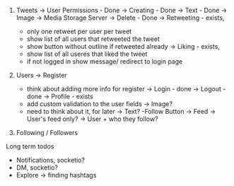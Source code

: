 1. Tweets
   -> User Permissions - Done
   -> Creating - Done
   -> Text - Done
   -> Image -> Media Storage Server
   -> Delete - Done
   -> Retweeting - exists,
   - only one retweet per user per tweet
   - show list of all users that retweeted the tweet
   - show button without outline if retweeted already
     -> Liking - exists,
   - show list of all useres that liked the tweet
   - if not logged in show message/ redirect to login page
2. Users
   -> Register

   - think about adding more info for register
     -> Login - done
     -> Logout - done
     -> Profile - exists
   - add custom validation to the user fields
     -> Image?
   - need to think about it, for later
     -> Text?
     -Follow Button
     -> Feed
     -> User's feed only?
     -> User + who they follow?

3. Following / Followers

Long term todos

- Notifications, socketio?
- DM, socketio?
- Explore -> finding hashtags
